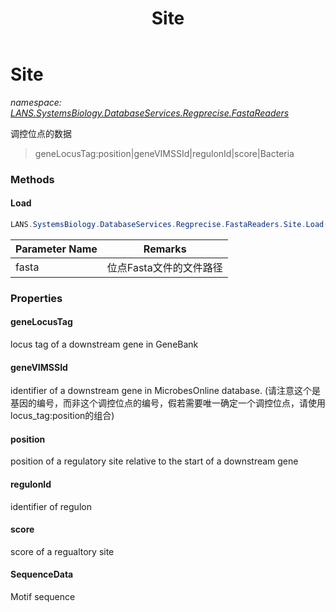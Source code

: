﻿---
title: Site
---

# Site
_namespace: [LANS.SystemsBiology.DatabaseServices.Regprecise.FastaReaders](N-LANS.SystemsBiology.DatabaseServices.Regprecise.FastaReaders.html)_

调控位点的数据
 > geneLocusTag:position|geneVIMSSId|regulonId|score|Bacteria



### Methods

#### Load
```csharp
LANS.SystemsBiology.DatabaseServices.Regprecise.FastaReaders.Site.Load(System.String)
```


|Parameter Name|Remarks|
|--------------|-------|
|fasta|位点Fasta文件的文件路径|



### Properties

#### geneLocusTag
locus tag of a downstream gene in GeneBank
#### geneVIMSSId
identifier of a downstream gene in MicrobesOnline database.
 (请注意这个是基因的编号，而非这个调控位点的编号，假若需要唯一确定一个调控位点，请使用locus_tag:position的组合)
#### position
position of a regulatory site relative to the start of a downstream gene
#### regulonId
identifier of regulon
#### score
score of a regualtory site
#### SequenceData
Motif sequence
